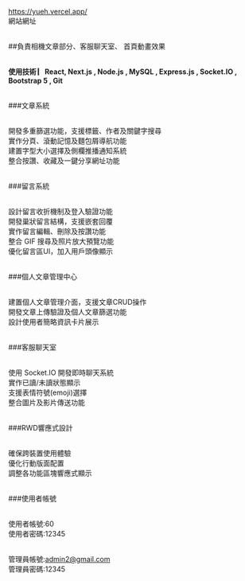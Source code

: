 https://yueh.vercel.app/ <br>
網站網址<br><br>

##負責相機文章部分、客服聊天室、 首頁動畫效果<br><br>

**使用技術  ▏React, Next.js , Node.js , MySQL , Express.js ,  Socket.IO , Bootstrap 5 , Git** <br><br>

###文章系統 <br><br>

開發多重篩選功能，支援標籤、作者及關鍵字搜尋<br>
實作分頁、滾動記憶及麵包屑導航功能<br>
建置字型大小選擇及側欄推播通知系統<br>
整合按讚、收藏及一鍵分享網址功能<br><br>


###留言系統 <br><br>

設計留言收折機制及登入驗證功能<br>
開發巢狀留言結構，支援嵌套回覆<br>
實作留言編輯、刪除及按讚功能<br>
整合 GIF 搜尋及照片放大預覽功能<br>
優化留言區UI，加入用戶頭像顯示<br><br>


###個人文章管理中心 <br><br>

建置個人文章管理介面，支援文章CRUD操作<br>
開發文章上傳驗證及個人文章篩選功能<br>
設計使用者簡略資訊卡片展示<br><br>


###客服聊天室<br><br>

使用 Socket.IO 開發即時聊天系統<br>
實作已讀/未讀狀態顯示<br>
支援表情符號(emoji)選擇<br>
整合圖片及影片傳送功能<br><br>


###RWD響應式設計<br><br>

確保跨裝置使用體驗<br>
優化行動版面配置<br>
調整各功能區塊響應式顯示<br><br>

###使用者帳號<br><br>

使用者帳號:60<br>
使用者密碼:12345<br><br>


管理員帳號:admin2@gmail.com<br>
管理員密碼:12345<br><br>
